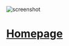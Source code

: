 ![screenshot](http://mathieu-leplatre.info/media/subtivals/subtivals.png)

# [Homepage](http://subtivals.org)

